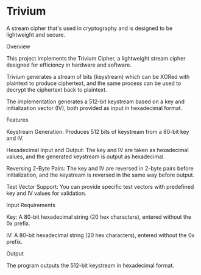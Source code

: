 # Trivium
 A stream cipher that's used in cryptography and is designed to be lightweight and secure.

Overview


This project implements the Trivium Cipher, a lightweight stream cipher designed for efficiency in hardware and software. 

Trivium generates a stream of bits (keystream) which can be XORed with plaintext to produce ciphertext, and the same process can be used to decrypt the ciphertext back to plaintext.

The implementation generates a 512-bit keystream based on a key and initialization vector (IV), both provided as input in hexadecimal format.


Features


Keystream Generation: Produces 512 bits of keystream from a 80-bit key and IV.

Hexadecimal Input and Output: The key and IV are taken as hexadecimal values, and the generated keystream is output as hexadecimal.

Reversing 2-Byte Pairs:
The key and IV are reversed in 2-byte pairs before initialization, and the keystream is reversed in the same way before output.

Test Vector Support: 
You can provide specific test vectors with predefined key and IV values for validation.


Input Requirements

Key: A 80-bit hexadecimal string (20 hex characters), entered without the 0x prefix.

IV: A 80-bit hexadecimal string (20 hex characters), entered without the 0x prefix.


Output

The program outputs the 512-bit keystream in hexadecimal format.
